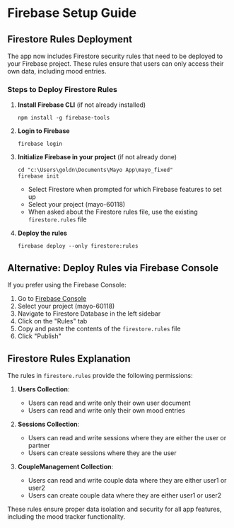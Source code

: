 # Firebase Setup Guide

## Firestore Rules Deployment

The app now includes Firestore security rules that need to be deployed to your Firebase project. These rules ensure that users can only access their own data, including mood entries.

### Steps to Deploy Firestore Rules

1. **Install Firebase CLI** (if not already installed)
   ```
   npm install -g firebase-tools
   ```

2. **Login to Firebase**
   ```
   firebase login
   ```

3. **Initialize Firebase in your project** (if not already done)
   ```
   cd "c:\Users\goldn\Documents\Mayo App\mayo_fixed"
   firebase init
   ```
   - Select Firestore when prompted for which Firebase features to set up
   - Select your project (mayo-60118)
   - When asked about the Firestore rules file, use the existing `firestore.rules` file

4. **Deploy the rules**
   ```
   firebase deploy --only firestore:rules
   ```

## Alternative: Deploy Rules via Firebase Console

If you prefer using the Firebase Console:

1. Go to [Firebase Console](https://console.firebase.google.com/)
2. Select your project (mayo-60118)
3. Navigate to Firestore Database in the left sidebar
4. Click on the "Rules" tab
5. Copy and paste the contents of the `firestore.rules` file
6. Click "Publish"

## Firestore Rules Explanation

The rules in `firestore.rules` provide the following permissions:

1. **Users Collection**:
   - Users can read and write only their own user document
   - Users can read and write only their own mood entries

2. **Sessions Collection**:
   - Users can read and write sessions where they are either the user or partner
   - Users can create sessions where they are the user

3. **CoupleManagement Collection**:
   - Users can read and write couple data where they are either user1 or user2
   - Users can create couple data where they are either user1 or user2

These rules ensure proper data isolation and security for all app features, including the mood tracker functionality.